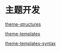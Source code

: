 # 主题开发

<!-- 文件结构 -->

[theme-structures](app-10-theme/theme-structures.md ":include")

<!-- 模板文件及保留模板 -->

[theme-templates](app-10-theme/theme-templates.md ":include")

<!-- 模板书写 -->

[theme-templates-syntax](app-10-theme/theme-templates-syntax.md ":include")
